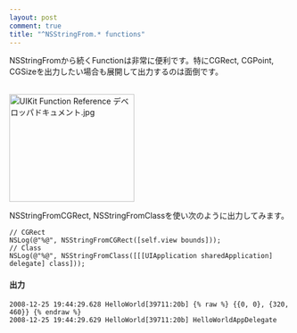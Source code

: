 ```yaml
---
layout: post
comment: true
title: "^NSStringFrom.* functions"
---
```

<p>NSStringFromから続くFunctionは非常に便利です。特にCGRect, CGPoint, CGSizeを出力したい場合も展開して出力するのは面倒です。</p>
<p>
	<br />
<img src="http://img.seiji.me/blog/2008/12/uikit-function-reference.jpg" alt="UIKit Function Reference  デベロッパドキュメント.jpg" border="0" width="224" height="193" />
	<br />
    
</p>

<!--more--><p> NSStringFromCGRect, NSStringFromClassを使い次のように出力してみます。</p>
<pre><code>// CGRect
NSLog(@"%@", NSStringFromCGRect([self.view bounds]));
// Class
NSLog(@"%@", NSStringFromClass([[[UIApplication sharedApplication] delegate] class]));
</code></pre>
<h4>出力</h4>
<pre class="console"><code>2008-12-25 19:44:29.628 HelloWorld[39711:20b] {% raw %} {{0, 0}, {320, 460}} {% endraw %}
2008-12-25 19:44:29.629 HelloWorld[39711:20b] HelloWorldAppDelegate</code></pre>
